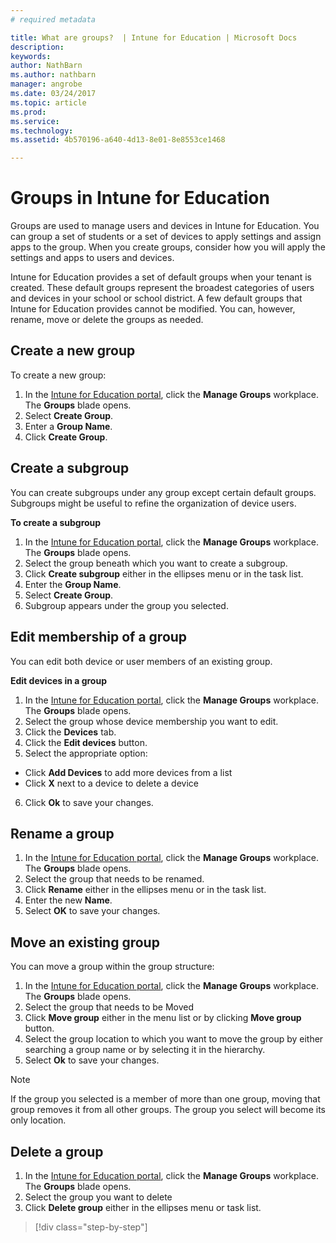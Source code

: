 ```yaml
---
# required metadata

title: What are groups?  | Intune for Education | Microsoft Docs
description:
keywords:
author: NathBarn
ms.author: nathbarn
manager: angrobe
ms.date: 03/24/2017
ms.topic: article
ms.prod:
ms.service:
ms.technology:
ms.assetid: 4b570196-a640-4d13-8e01-8e8553ce1468

---
```


# Groups in Intune for Education

Groups are used to manage users and devices in Intune for Education. You can group a set of students or a set of devices to apply settings and assign apps to the group. When you create groups, consider how you will apply the settings and apps to users and devices.

Intune for Education provides a set of default groups when your tenant is created. These default groups represent the broadest categories of users and devices in your school or school district. A few default groups that Intune for Education provides cannot be modified. You can, however, rename, move or delete the groups as needed.

## Create a new group

To create a new group:
1.	In the [Intune for Education portal](https://manage.windowsazure.com), click the **Manage Groups** workplace.  The **Groups** blade opens.
2.	Select **Create Group**.
3.	Enter a **Group Name**.
4.	Click **Create Group**.

## Create a subgroup
You can create subgroups under any group except certain default groups. Subgroups might be useful to refine the organization of device users.  

**To create a subgroup**
1.	In the [Intune for Education portal](https://manage.windowsazure.com), click the **Manage Groups** workplace.  The **Groups** blade opens.
2. Select the group beneath which you want to create a subgroup.
3.	Click **Create subgroup** either in the ellipses menu or in the task list.
3.	Enter the **Group Name**.
4.	Select **Create Group**.
5.	Subgroup appears under the group you selected.

## Edit membership of a group
You can edit both device or user members of an existing group.

**Edit devices in a group**
1.	In the [Intune for Education portal](https://manage.windowsazure.com), click the **Manage Groups** workplace.  The **Groups** blade opens.
2. Select the group whose device membership you want to edit.
3. Click the **Devices** tab.
4. Click the **Edit devices** button.
5.	Select the appropriate option:
- Click **Add Devices** to add more devices from a list
- Click **X** next to a device to delete a device
6.	Click **Ok** to save your changes.

## Rename a group

1.	In the [Intune for Education portal](https://manage.windowsazure.com), click the **Manage Groups** workplace.  The **Groups** blade opens.
2. Select the group that needs to be renamed.
3.	Click **Rename** either in the ellipses menu or in the task list.
4.	Enter the new **Name**.
5.	Select **OK** to save your changes.

## Move an existing group
You can move a group within the group structure:
1.	In the [Intune for Education portal](https://manage.windowsazure.com), click the **Manage Groups** workplace.  The **Groups** blade opens.
2. Select the group that needs to be Moved
3.	Click **Move group** either in the menu list or by clicking **Move group** button.
4.	Select the group location to which you want to move the group by either searching a group name or by selecting it in the hierarchy.
5.	Select **Ok** to save your changes.

> [!NOTE]
> If the group you selected is a member of more than one group, moving that group removes it from all other groups. The group you select will become its only location.  

## Delete a group

1.	In the [Intune for Education portal](https://manage.windowsazure.com), click the **Manage Groups** workplace.  The **Groups** blade opens.
2. Select the group you want to delete
2.	Click **Delete group** either in the ellipses menu or task list.

>[!div class="step-by-step"]

><!-- [&larr; **Add apps**](.\add-apps.md)     [**Install apps** &rarr;](.\install-apps.md) -->
